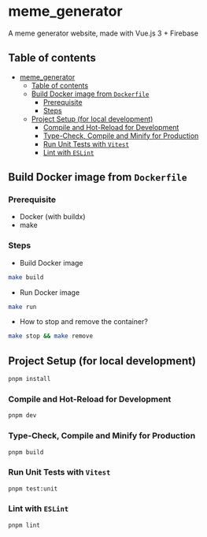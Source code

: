 # meme_generator

A meme generator website, made with Vue.js 3 + Firebase

## Table of contents

<!--toc:start-->
- [meme_generator](#memegenerator)
  - [Table of contents](#table-of-contents)
  - [Build Docker image from `Dockerfile`](#build-docker-image-from-dockerfile)
    - [Prerequisite](#prerequisite)
    - [Steps](#steps)
  - [Project Setup (for local development)](#project-setup-for-local-development)
    - [Compile and Hot-Reload for Development](#compile-and-hot-reload-for-development)
    - [Type-Check, Compile and Minify for Production](#type-check-compile-and-minify-for-production)
    - [Run Unit Tests with `Vitest`](#run-unit-tests-with-vitest)
    - [Lint with `ESLint`](#lint-with-eslint)
<!--toc:end-->

## Build Docker image from `Dockerfile`

### Prerequisite

- Docker (with buildx)
- make

### Steps

- Build Docker image

```sh
make build
```

- Run Docker image

```sh
make run
```

- How to stop and remove the container?

```sh
make stop && make remove
```

## Project Setup (for local development)

```sh
pnpm install
```

### Compile and Hot-Reload for Development

```sh
pnpm dev
```

### Type-Check, Compile and Minify for Production

```sh
pnpm build
```

### Run Unit Tests with `Vitest`

```sh
pnpm test:unit
```

### Lint with `ESLint`

```sh
pnpm lint
```
